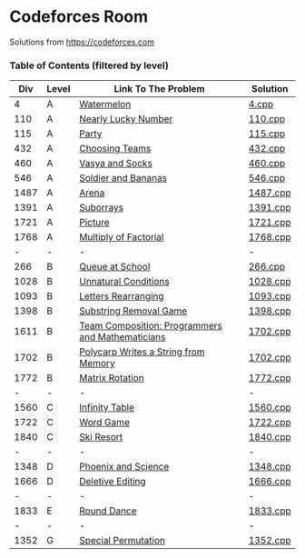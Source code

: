 # Codeforces Room

Solutions from https://codeforces.com

### **Table of Contents (filtered by level)**
Div|Level|Link To The Problem|Solution|
-|-|-|-|
4|A|[Watermelon](https://codeforces.com/problemset/problem/4/A)|[4.cpp](https://github.com/myvsky/competitive-programming/blob/master/Codeforces/A/4.cpp)|
110|A|[Nearly Lucky Number](https://codeforces.com/problemset/problem/110/A)|[110.cpp](https://github.com/myvsky/competitive-programming/blob/master/Codeforces/A/110.cpp)|
115|A|[Party](https://codeforces.com/problemset/problem/115/A)|[115.cpp](https://github.com/myvsky/competitive-programming/blob/master/Codeforces/A/115.cpp)|
432|A|[Choosing Teams](https://codeforces.com/problemset/problem/432/A)|[432.cpp](https://github.com/myvsky/competitive-programming/blob/master/Codeforces/A/432.cpp)|
460|A|[Vasya and Socks](https://codeforces.com/problemset/problem/460/A)|[460.cpp](https://github.com/myvsky/competitive-programming/blob/master/Codeforces/A/460.cpp)|
546|A|[Soldier and Bananas](https://codeforces.com/problemset/problem/460/A)|[546.cpp](https://github.com/myvsky/competitive-programming/blob/master/Codeforces/A/546.cpp)|
1487|A|[Arena](https://codeforces.com/problemset/problem/1487/A)|[1487.cpp](https://github.com/myvsky/competitive-programming/blob/master/Codeforces/A/1487.cpp)|
1391|A|[Suborrays](https://codeforces.com/problemset/problem/1391/A)|[1391.cpp](https://github.com/myvsky/competitive-programming/blob/master/Codeforces/A/1391.cpp)|
1721|A|[Picture](https://codeforces.com/problemset/problem/1721/A)|[1721.cpp](https://github.com/myvsky/competitive-programming/blob/master/Codeforces/A/1721.cpp)|
1768|A|[Multiply of Factorial](https://codeforces.com/problemset/problem/1768/A)|[1768.cpp](https://github.com/myvsky/competitive-programming/blob/master/Codeforces/A/1768.cpp)|
-|-|-|-
266|B|[Queue at School](https://codeforces.com/problemset/problem/266/B)|[266.cpp](https://github.com/myvsky/competitive-programming/blob/master/Codeforces/B/266.cpp)|
1028|B|[Unnatural Conditions](https://codeforces.com/problemset/problem/1028/B)|[1028.cpp](https://github.com/myvsky/competitive-programming/blob/master/Codeforces/B/1028.cpp)|
1093|B|[Letters Rearranging](https://codeforces.com/problemset/problem/1093/B)|[1093.cpp](/Codeforces/1093.cpp)|
1398|B|[Substring Removal Game](https://codeforces.com/problemset/problem/1398/B)|[1398.cpp](https://github.com/myvsky/competitive-programming/blob/master/Codeforces/B/1398.cpp)|
1611|B|[Team Composition: Programmers and Mathematicians](https://codeforces.com/problemset/problem/1611/B)|[1702.cpp](https://github.com/myvsky/competitive-programming/blob/master/Codeforces/B/1611.cpp)|
1702|B|[Polycarp Writes a String from Memory](https://codeforces.com/problemset/problem/1702/B)|[1702.cpp](https://github.com/myvsky/competitive-programming/blob/master/Codeforces/B/1702.cpp)|
1772|B|[Matrix Rotation](https://codeforces.com/problemset/problem/1772/B)|[1772.cpp](https://github.com/myvsky/competitive-programming/blob/master/Codeforces/1772.cpp)|
-|-|-|-
1560|C|[Infinity Table](https://codeforces.com/problemset/problem/1560/C)|[1560.cpp](https://github.com/myvsky/competitive-programming/blob/master/Codeforces/C/1560.cpp)|
1722|C|[Word Game](https://codeforces.com/problemset/problem/1722/C)|[1722.cpp](https://github.com/myvsky/competitive-programming/blob/master/Codeforces/C/1722.cpp)|
1840|C|[Ski Resort](https://codeforces.com/problemset/problem/1840/C)|[1840.cpp](https://github.com/myvsky/competitive-programming/blob/master/Codeforces/C/1840.cpp)|
-|-|-|-
1348|D|[Phoenix and Science](https://codeforces.com/contest/1348/problem/D)|[1348.cpp](https://github.com/myvsky/competitive-programming/blob/master/Codeforces/D/1348.cpp)
1666|D|[Deletive Editing](https://codeforces.com/contest/1666/problem/D)|[1666.cpp](https://github.com/myvsky/competitive-programming/blob/master/Codeforces/D/1666.cpp)
-|-|-|-
1833|E|[Round Dance](https://codeforces.com/problemset/problem/1833/E)|[1833.cpp](https://github.com/myvsky/competitive-programming/blob/master/Codeforces/E/1833.cpp)|
-|-|-|-
1352|G|[Special Permutation](https://codeforces.com/problemset/problem/1352/G)|[1352.cpp](https://github.com/myvsky/competitive-programming/blob/master/Codeforces/G/1352.cpp)